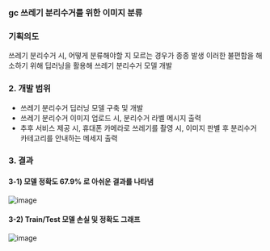 ### gc 쓰레기 분리수거를 위한 이미지 분류
<div />

### 기획의도
쓰레기 분리수거 시, 어떻게 분류해야할 지 모르는 경우가 종종 발생
이러한 불편함을 해소하기 위해 딥러닝을 활용해 쓰레기 분리수거 모델 개발

### 2. 개발 범위
- 쓰레기 분리수거 딥러닝 모델 구축 및 개발
- 쓰레기 분리수거 이미지 업로드 시, 분리수거 라벨 메시지 출력
- 추후 서비스 제공 시, 휴대폰 카메라로 쓰레기를 촬영 시, 이미지 판별 후 분리수거 카테고리를 안내하는 메세지 출력

### 3. 결과
#### 3-1) 모델 정확도 67.9% 로 아쉬운 결과를 나타냄

![image](https://user-images.githubusercontent.com/122415320/235335209-b12f9abe-8fc1-45cb-8ba2-e818aefc01c5.png)

#### 3-2) Train/Test 모델 손실 및 정확도 그래프

![image](https://user-images.githubusercontent.com/122415320/235335200-0b291aec-0bc4-418b-acf3-0d2668fd2c7a.png)
